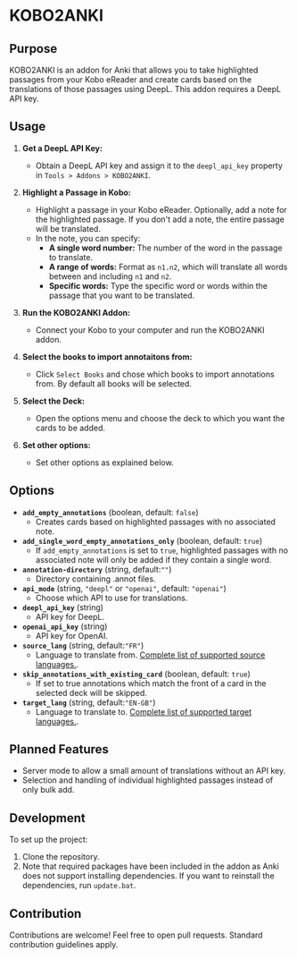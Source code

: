 # KOBO2ANKI

## Purpose

KOBO2ANKI is an addon for Anki that allows you to take highlighted passages from your Kobo eReader and create cards based on the translations of those passages using DeepL. This addon requires a DeepL API key.

## Usage

1. **Get a DeepL API Key:**

   - Obtain a DeepL API key and assign it to the `deepl_api_key` property in `Tools > Addons > KOBO2ANKI`.

2. **Highlight a Passage in Kobo:**

   - Highlight a passage in your Kobo eReader. Optionally, add a note for the highlighted passage. If you don't add a note, the entire passage will be translated.
   - In the note, you can specify:
     - **A single word number:** The number of the word in the passage to translate.
     - **A range of words:** Format as `n1.n2`, which will translate all words between and including `n1` and `n2`.
     - **Specific words:** Type the specific word or words within the passage that you want to be translated.

3. **Run the KOBO2ANKI Addon:**

   - Connect your Kobo to your computer and run the KOBO2ANKI addon.

4. **Select the books to import annotaitons from:**

   - Click `Select Books` and chose which books to import annotations from. By default all books will be selected.

5. **Select the Deck:**

   - Open the options menu and choose the deck to which you want the cards to be added.

6. **Set other options:**
   - Set other options as explained below.

## Options

- **`add_empty_annotations`** (boolean, default: `false`)
  - Creates cards based on highlighted passages with no associated note.
- **`add_single_word_empty_annotations_only`** (boolean, default: `true`)
  - If `add_empty_annotations` is set to `true`, highlighted passages with no associated note will only be added if they contain a single word.
- **`annotation-directory`** (string, default:`""`)
  - Directory containing .annot files.
- **`api_mode`** (string, `"deepl"` or `"openai"`, default: `"openai"`)
  - Choose which API to use for translations.
- **`deepl_api_key`** (string)
  - API key for DeepL.
- **`openai_api_key`** (string)
  - API key for OpenAI.
- **`source_lang`** (string, default:`"FR"`)
  - Language to translate from. [Complete list of supported source languages.](https://developers.deepl.com/docs/resources/supported-languages#source-languages).
- **`skip_annotations_with_existing_card`** (boolean, default: `true`)
  - If set to true annotations which match the front of a card in the selected deck will be skipped.
- **`target_lang`** (string, default:`"EN-GB"`)
  - Language to translate to. [Complete list of supported target languages.](https://developers.deepl.com/docs/resources/supported-languages#target-languages).

## Planned Features

- Server mode to allow a small amount of translations without an API key.
- Selection and handling of individual highlighted passages instead of only bulk add.

## Development

To set up the project:

1. Clone the repository.
2. Note that required packages have been included in the addon as Anki does not support installing dependencies. If you want to reinstall the dependencies, run `update.bat`.

## Contribution

Contributions are welcome! Feel free to open pull requests. Standard contribution guidelines apply.

